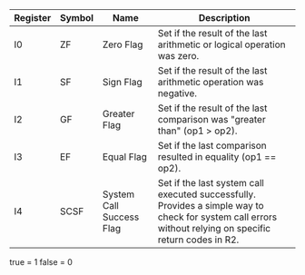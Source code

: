 | Register | Symbol | Name                     | Description                                                                                                                                              |
|----------|--------|--------------------------|----------------------------------------------------------------------------------------------------------------------------------------------------------|
| I0       | ZF     | Zero Flag                | Set if the result of the last arithmetic or logical operation was zero.                                                                                  |
| I1       | SF     | Sign Flag                | Set if the result of the last arithmetic operation was negative.                                                                                         |
| I2       | GF     | Greater Flag             | Set if the result of the last comparison was "greater than" (op1 > op2).                                                                                 |
| I3       | EF     | Equal Flag               | Set if the last comparison resulted in equality (op1 == op2).                                                                                            |
| I4       | SCSF   | System Call Success Flag | Set if the last system call executed successfully. Provides a simple way to check for system call errors without relying on specific return codes in R2. |

true = 1
false = 0